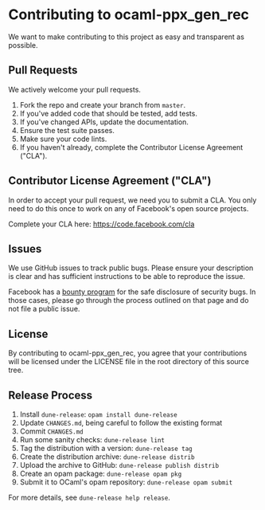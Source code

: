 # Contributing to ocaml-ppx_gen_rec

We want to make contributing to this project as easy and transparent as
possible.

## Pull Requests

We actively welcome your pull requests.

1. Fork the repo and create your branch from `master`.
2. If you've added code that should be tested, add tests.
3. If you've changed APIs, update the documentation.
4. Ensure the test suite passes.
5. Make sure your code lints.
6. If you haven't already, complete the Contributor License Agreement ("CLA").

## Contributor License Agreement ("CLA")

In order to accept your pull request, we need you to submit a CLA. You only need
to do this once to work on any of Facebook's open source projects.

Complete your CLA here: <https://code.facebook.com/cla>

## Issues

We use GitHub issues to track public bugs. Please ensure your description is
clear and has sufficient instructions to be able to reproduce the issue.

Facebook has a [bounty program](https://www.facebook.com/whitehat/) for the safe
disclosure of security bugs. In those cases, please go through the process
outlined on that page and do not file a public issue.

## License
By contributing to ocaml-ppx_gen_rec, you agree that your contributions will be
licensed under the LICENSE file in the root directory of this source tree.

## Release Process

1. Install `dune-release`: `opam install dune-release`
2. Update `CHANGES.md`, being careful to follow the existing format
3. Commit `CHANGES.md`
4. Run some sanity checks: `dune-release lint`
5. Tag the distribution with a version: `dune-release tag`
6. Create the distribution archive: `dune-release distrib`
7. Upload the archive to GitHub: `dune-release publish distrib`
8. Create an opam package: `dune-release opam pkg`
9. Submit it to OCaml's opam repository: `dune-release opam submit`

For more details, see `dune-release help release`.
